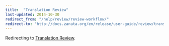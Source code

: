 ```yaml
---
title:  "Translation Review"
last-updated: 2014-10-30
redirect_from: "/help/review/review-workflow/"
redirect-to: "http://docs.zanata.org/en/release/user-guide/review/translation-review/"
---
```


Redirecting to [Translation Review](http://docs.zanata.org/en/release/user-guide/review/translation-review/).

